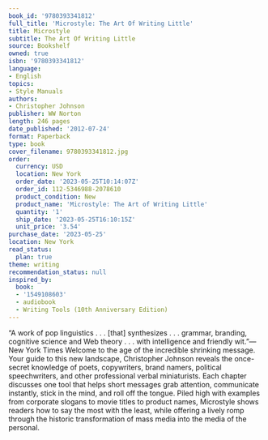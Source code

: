 ```yaml
---
book_id: '9780393341812'
full_title: 'Microstyle: The Art Of Writing Little'
title: Microstyle
subtitle: The Art Of Writing Little
source: Bookshelf
owned: true
isbn: '9780393341812'
language:
- English
topics:
- Style Manuals
authors:
- Christopher Johnson
publisher: WW Norton
length: 246 pages
date_published: '2012-07-24'
format: Paperback
type: book
cover_filename: 9780393341812.jpg
order:
  currency: USD
  location: New York
  order_date: '2023-05-25T10:14:07Z'
  order_id: 112-5346988-2078610
  product_condition: New
  product_name: 'Microstyle: The Art of Writing Little'
  quantity: '1'
  ship_date: '2023-05-25T16:10:15Z'
  unit_price: '3.54'
purchase_date: '2023-05-25'
location: New York
read_status:
  plan: true
theme: writing
recommendation_status: null
inspired_by:
  book:
  - '1549108603'
  - audiobook
  - Writing Tools (10th Anniversary Edition)
---
```

“A work of pop linguistics . . . [that] synthesizes . . . grammar, branding, cognitive science and Web theory . . . with intelligence and friendly wit.”—New York Times
Welcome to the age of the incredible shrinking message. Your guide to this new landscape, Christopher Johnson reveals the once-secret knowledge of poets, copywriters, brand namers, political speechwriters, and other professional verbal miniaturists. Each chapter discusses one tool that helps short messages grab attention, communicate instantly, stick in the mind, and roll off the tongue. Piled high with examples from corporate slogans to movie titles to product names, Microstyle shows readers how to say the most with the least, while offering a lively romp through the historic transformation of mass media into the media of the personal.
